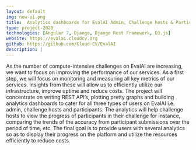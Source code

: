 ```yaml
---
layout: default
img: new-ui.png
title:  Analytics dashboards for EvalAI Admin, Challenge hosts & Participants
type: project-2020
technologies: [Angular 7, Django, Django Rest Framework, D3.js]
website: https://evalai.cloudcv.org
github: https://github.com/Cloud-CV/EvalAI
description: |
---
```

As the number of compute-intensive challenges on EvalAI are increasing, we want to focus on improving the performance of our services. As a first step, we will focus on monitoring and measuring all key metrics of our services. Insights from these will allow us to efficiently utilize our infrastructure, improve uptime and reduce costs. The project will concentrate on writing REST API’s, plotting pretty graphs and building analytics dashboards to cater for all three types of users on EvalAI i.e. admin, challenge hosts and participants. The analytics will help challenge hosts to view the progress of participants in their challenge for instance, comparing the trends of the accuracy from participant submissions over the period of time, etc. The final goal is to provide users with several analytics so as to display their progress on the platform and utilize the resources efficiently to reduce costs.
